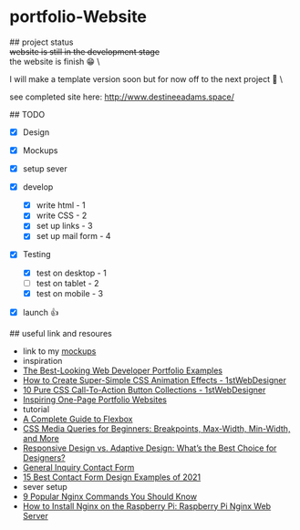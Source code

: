 # portfolio-Website



\## project status \
 ~~website is still in the development stage~~ \
 the website is finish :grin: \

 I will make a template version soon but for now off to the next project :runner: \

 see completed site here: 
http://www.destineeadams.space/ 

\## TODO

- [x] Design
- [x] Mockups
- [x] setup sever
- [x] develop
   - [X] write html - 1
   - [X] write CSS - 2
   - [X] set up links - 3
   - [X] set up mail form - 4
- [x] Testing
    - [X] test on desktop - 1
    - [ ] test on tablet  - 2
    - [X] test on mobile  - 3
- [x] launch :thumbsup:


\## useful link and resoures 

- link to my [mockups](https://www.canva.com/design/DAEp2Ge3ftg/XPxRdl7IvPqe12gZZ4BWjA/view?utm_content=DAEp2Ge3ftg&utm_campaign=designshare&utm_medium=link&utm_source=homepage_design_menu
) 
- inspiration
 - [The Best-Looking Web Developer Portfolio Examples](https://www.sliderrevolution.com/design/web-developer-portfolio-examples/?utm_source=pocket_mylist)
 - [How to Create Super-Simple CSS Animation Effects - 1stWebDesigner](https://1stwebdesigner.com/inspiring-one-page-portfolio-websites/)
 - [10 Pure CSS Call-To-Action Button Collections - 1stWebDesigner](https://1stwebdesigner.com/10-pure-css-call-action-button-sets/)
 - [Inspiring One-Page Portfolio Websites](https://1stwebdesigner.com/inspiring-one-page-portfolio-websites/)
- tutorial
 - [A Complete Guide to Flexbox](https://css-tricks.com/snippets/css/a-guide-to-flexbox/?utm_source=pocket_mylist)
 - [CSS Media Queries for Beginners: Breakpoints, Max-Width, Min-Width, and More](https://www.youtube.com/watch?index=1&list=WL&utm_source=pocket_mylist&v=P_vkS4UJNDk)
 - [Responsive Design vs. Adaptive Design: What’s the Best Choice for Designers?](https://www.uxpin.com/studio/blog/responsive-vs-adaptive-design-whats-best-choice-designers/?utm_source=pocket_mylist)
 - [General Inquiry Contact Form](https://www.jotform.com/form-templates/responsive-layout-general-inquiry-contact-form?utm_source=pocket_mylist)
 - [15 Best Contact Form Design Examples of 2021](https://www.ventureharbour.com/15-contact-form-examples-help-design-ultimate-contact-page/?utm_source=pocket_mylist)
- sever setup
 - [9 Popular Nginx Commands You Should Know](https://www.keycdn.com/support/nginx-commands?utm_source=pocket_mylist)
 - [How to Install Nginx on the Raspberry Pi: Raspberry Pi Nginx Web Server](https://www.electromaker.io/tutorial/blog/how-to-install-nginx-on-the-raspberry-pi-raspberry-pi-nginx-web-server?utm_source=pocket_mylist)
 
